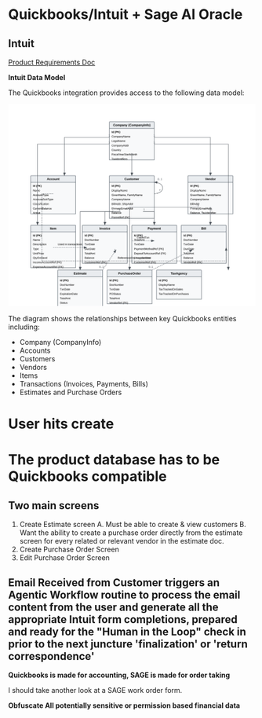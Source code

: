# Quickbooks/Intuit + Sage AI Oracle

## Intuit

[Product Requirements Doc](docs/PRD.md)

**Intuit Data Model**

The Quickbooks integration provides access to the following data model:

![Quickbooks Entity Relationship Diagram](docs/quickbooks-erd.svg)

The diagram shows the relationships between key Quickbooks entities including:

- Company (CompanyInfo)
- Accounts
- Customers
- Vendors
- Items
- Transactions (Invoices, Payments, Bills)
- Estimates and Purchase Orders

# User hits create

# The product database has to be Quickbooks compatible

## Two main screens

1. Create Estimate screen
   A. Must be able to create & view customers
   B. Want the ability to create a purchase order directly from the estimate screen for every related or relevant vendor in the estimate doc.
2. Create Purchase Order Screen
3. Edit Purchase Order Screen

## Email Received from Customer triggers an Agentic Workflow routine to process the email content from the user and generate all the appropriate Intuit form completions, prepared and ready for the "Human in the Loop" check in prior to the next juncture 'finalization' or 'return correspondence'

**Quickbooks is made for accounting, SAGE is made for order taking**

I should take another look at a SAGE work order form.

**Obfuscate All potentially sensitive or permission based financial data**
